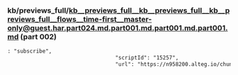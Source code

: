 ### kb/previews_full/kb__previews_full__kb__previews_full__kb__previews_full__flows__time-first__master-only@guest.har.part024.md.part001.md.part001.md.part001.md (part 002)

```md
: "subscribe",
                                  "scriptId": "15257",
                                  "url": "https://n958200.alteg.io/chunk-KO722YSM
```

```
